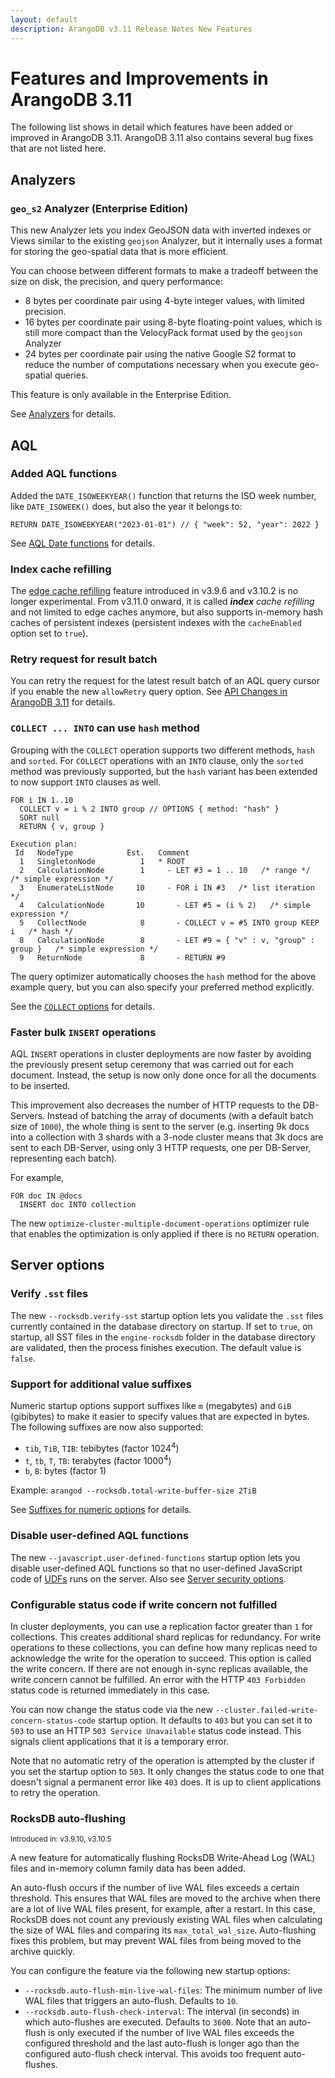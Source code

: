 ```yaml
---
layout: default
description: ArangoDB v3.11 Release Notes New Features
---
```

# Features and Improvements in ArangoDB 3.11

The following list shows in detail which features have been added or improved in
ArangoDB 3.11. ArangoDB 3.11 also contains several bug fixes that are not listed
here.

## Analyzers

### `geo_s2` Analyzer (Enterprise Edition)

This new Analyzer lets you index GeoJSON data with inverted indexes or Views
similar to the existing `geojson` Analyzer, but it internally uses a format for
storing the geo-spatial data that is more efficient.

You can choose between different formats to make a tradeoff between the size on
disk, the precision, and query performance:

- 8 bytes per coordinate pair using 4-byte integer values, with limited precision.
- 16 bytes per coordinate pair using 8-byte floating-point values, which is still
  more compact than the VelocyPack format used by the `geojson` Analyzer
- 24 bytes per coordinate pair using the native Google S2 format to reduce the number
  of computations necessary when you execute geo-spatial queries.

This feature is only available in the Enterprise Edition.

See [Analyzers](analyzers.html#geo_s2) for details.

## AQL

### Added AQL functions

Added the `DATE_ISOWEEKYEAR()` function that returns the ISO week number,
like `DATE_ISOWEEK()` does, but also the year it belongs to:

```aql
RETURN DATE_ISOWEEKYEAR("2023-01-01") // { "week": 52, "year": 2022 }
```

See [AQL Date functions](aql/functions-date.html#date_isoweekyear) for details.

### Index cache refilling

The [edge cache refilling](release-notes-new-features310.html#edge-cache-refilling-experimental)
feature introduced in v3.9.6 and v3.10.2 is no longer experimental. From v3.11.0
onward, it is called _**index** cache refilling_ and not limited to edge caches
anymore, but also supports in-memory hash caches of persistent indexes
(persistent indexes with the `cacheEnabled` option set to `true`).

### Retry request for result batch

You can retry the request for the latest result batch of an AQL query cursor if
you enable the new `allowRetry` query option. See
[API Changes in ArangoDB 3.11](release-notes-api-changes311.html#cursor-api)
for details.

### `COLLECT ... INTO` can use `hash` method

Grouping with the `COLLECT` operation supports two different methods, `hash` and
`sorted`. For `COLLECT` operations with an `INTO` clause, only the `sorted` method
was previously supported, but the `hash` variant has been extended to now support
`INTO` clauses as well.

```aql
FOR i IN 1..10
  COLLECT v = i % 2 INTO group // OPTIONS { method: "hash" }
  SORT null
  RETURN { v, group }
```

```aql
Execution plan:
 Id   NodeType            Est.   Comment
  1   SingletonNode          1   * ROOT
  2   CalculationNode        1     - LET #3 = 1 .. 10   /* range */   /* simple expression */
  3   EnumerateListNode     10     - FOR i IN #3   /* list iteration */
  4   CalculationNode       10       - LET #5 = (i % 2)   /* simple expression */
  5   CollectNode            8       - COLLECT v = #5 INTO group KEEP i   /* hash */
  8   CalculationNode        8       - LET #9 = { "v" : v, "group" : group }   /* simple expression */
  9   ReturnNode             8       - RETURN #9
```

The query optimizer automatically chooses the `hash` method for the above
example query, but you can also specify your preferred method explicitly.

See the [`COLLECT` options](aql/operations-collect.html#method) for details.

### Faster bulk `INSERT` operations

AQL `INSERT` operations in cluster deployments are now faster by avoiding the
previously present setup ceremony that was carried out for each document.
Instead, the setup is now only done once for all the documents to be inserted.

This improvement also decreases the number of HTTP requests to the DB-Servers.
Instead of batching the array of documents (with a default batch size of `1000`),
the whole thing is sent to the server (e.g. inserting 9k docs into a collection with 3 shards with a 3-node cluster means that 3k docs are sent to each DB-Server, using only 3 HTTP requests, one per DB-Server, representing each batch).

For example, 
```aql
FOR doc IN @docs
  INSERT doc INTO collection
```

The new `optimize-cluster-multiple-document-operations` optimizer rule that
enables the optimization is only applied if there is no `RETURN` operation. <!-- TODO: that belongs to INSERT? Top-level? Any? -->

## Server options

### Verify `.sst` files

The new `--rocksdb.verify-sst` startup option lets you validate the `.sst` files
currently contained in the database directory on startup. If set to `true`,
on startup, all SST files in the `engine-rocksdb` folder in the database
directory are validated, then the process finishes execution.
The default value is `false`.

### Support for additional value suffixes

Numeric startup options support suffixes like `m` (megabytes) and `GiB` (gibibytes)
to make it easier to specify values that are expected in bytes. The following
suffixes are now also supported:

- `tib`, `TiB`, `TIB`: tebibytes (factor 1024<sup>4</sup>)
- `t`, `tb`, `T`, `TB`: terabytes (factor 1000<sup>4</sup>)
- `b`, `B`: bytes (factor 1)

Example: `arangod --rocksdb.total-write-buffer-size 2TiB`

See [Suffixes for numeric options](administration-configuration.html#suffixes-for-numeric-options)
for details.

### Disable user-defined AQL functions

The new `--javascript.user-defined-functions` startup option lets you disable
user-defined AQL functions so that no user-defined JavaScript code of
[UDFs](aql/extending.html) runs on the server. Also see
[Server security options](security-security-options.html).

### Configurable status code if write concern not fulfilled

In cluster deployments, you can use a replication factor greater than `1` for
collections. This creates additional shard replicas for redundancy. For write
operations to these collections, you can define how many replicas need to
acknowledge the write for the operation to succeed. This option is called the
write concern. If there are not enough in-sync replicas available, the
write concern cannot be fulfilled. An error with the HTTP `403 Forbidden`
status code is returned immediately in this case.

You can now change the status code via the new
`--cluster.failed-write-concern-status-code` startup option. It defaults to `403`
but you can set it to `503` to use an HTTP `503 Service Unavailable` status code
instead. This signals client applications that it is a temporary error.

Note that no automatic retry of the operation is attempted by the cluster if you
set the startup option to `503`. It only changes the status code to one that
doesn't signal a permanent error like `403` does.
It is up to client applications to retry the operation.

### RocksDB auto-flushing

<small>Introduced in: v3.9.10, v3.10.5</small>

A new feature for automatically flushing RocksDB Write-Ahead Log (WAL) files and
in-memory column family data has been added.

An auto-flush occurs if the number of live WAL files exceeds a certain threshold.
This ensures that WAL files are moved to the archive when there are a lot of
live WAL files present, for example, after a restart. In this case, RocksDB does
not count any previously existing WAL files when calculating the size of WAL
files and comparing its `max_total_wal_size`. Auto-flushing fixes this problem,
but may prevent WAL files from being moved to the archive quickly.

You can configure the feature via the following new startup options:
- `--rocksdb.auto-flush-min-live-wal-files`:
  The minimum number of live WAL files that triggers an auto-flush. Defaults to `10`.
- `--rocksdb.auto-flush-check-interval`:
  The interval (in seconds) in which auto-flushes are executed. Defaults to `3600`.
  Note that an auto-flush is only executed if the number of live WAL files
  exceeds the configured threshold and the last auto-flush is longer ago than
  the configured auto-flush check interval. This avoids too frequent auto-flushes.
